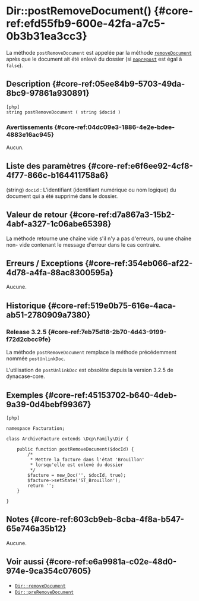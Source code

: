 # Dir::postRemoveDocument() {#core-ref:efd55fb9-600e-42fa-a7c5-0b3b31ea3cc3}

<div class="short-description" markdown="1">

La méthode `postRemoveDocument` est appelée par la méthode
[`removeDocument`][Dir::removeDocument] après que le document ait été enlevé du
dossier (si [`noprepost`][Dir::removeDocument_noprepost] est égal à `false`).

</div>

## Description {#core-ref:05ee84b9-5703-49da-8bc9-97861a930891}

    [php]
    string postRemoveDocument ( string $docid )

### Avertissements {#core-ref:04dc09e3-1886-4e2e-bdee-4883e16ac945}

Aucun.

## Liste des paramètres {#core-ref:e6f6ee92-4cf8-4f77-866c-b164411758a6}

(string) `docid`
:   L'identifiant (identifiant numérique ou nom logique) du document qui a été
    supprimé dans le dossier.

## Valeur de retour {#core-ref:d7a867a3-15b2-4abf-a327-1c06abe65398}

La méthode retourne une chaîne vide s'il n'y a pas d'erreurs, ou une chaîne non-
vide contenant le message d'erreur dans le cas contraire.

## Erreurs / Exceptions {#core-ref:354eb066-af22-4d78-a4fa-88ac8300595a}

Aucune.

## Historique {#core-ref:519e0b75-616e-4aca-ab51-2780909a7380}

### Release 3.2.5 {#core-ref:7eb75d18-2b70-4d43-9199-f72d2cbcc9fe}

La méthode `postRemoveDocument` remplace la méthode précédemment nommée
`postUnlinkDoc`.

L'utilisation de `postUnlinkDoc` est obsolète depuis la version 3.2.5 de
dynacase-core.

## Exemples {#core-ref:45153702-b640-4deb-9a39-0d4bebf99367}

    [php]
    
    namespace Facturation;
    
    class ArchiveFacture extends \Dcp\Family\Dir {
    
        public function postRemoveDocument($docId) {
        	/*
        	 * Mettre la facture dans l'état 'Brouillon'
        	 * lorsqu'elle est enlevé du dossier
        	 */
        	$facture = new_Doc('', $docId, true);
        	$facture->setState('ST_Brouillon');
        	return '';
        }
    
    }

## Notes {#core-ref:603cb9eb-8cba-4f8a-b547-65e746a35b12}

Aucune.

## Voir aussi {#core-ref:e6a9981a-c02e-48d0-974e-9ca354c07605}

- [`Dir::removeDocument`][Dir::removeDocument]
- [`Dir::preRemoveDocument`][Dir::preRemoveDocument]

<!-- links -->
[Dir::removeDocument]: #core-ref:d337e186-8066-49e2-92a0-26aa518cbf41
[Dir::preRemoveDocument]: #core-ref:251b17bf-af38-4fdc-a9cc-01074279ddb5
[Dir::removeDocument_noprepost]: #core-ref:02b27db3-0b22-4f21-a78d-c401fe357c2b
